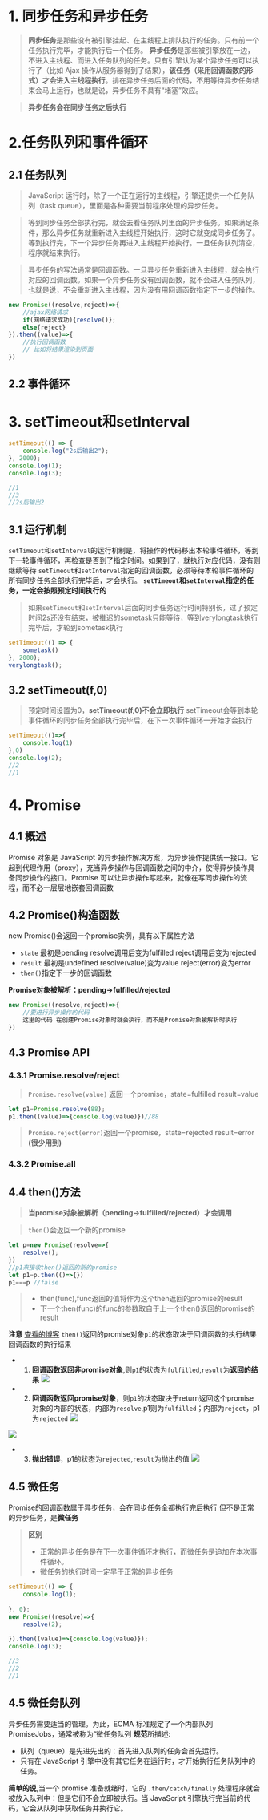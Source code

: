 # 1. 同步任务和异步任务
> **同步任务**是那些没有被引擎挂起、在主线程上排队执行的任务。只有前一个任务执行完毕，才能执行后一个任务。
> **异步任务**是那些被引擎放在一边，不进入主线程、而进入任务队列的任务。只有引擎认为某个异步任务可以执行了（比如 Ajax 操作从服务器得到了结果），**该任务（采用回调函数的形式）才会进入主线程执行**。排在异步任务后面的代码，不用等待异步任务结束会马上运行，也就是说，异步任务不具有“堵塞”效应。

> **异步任务会在同步任务之后执行**


# 2.任务队列和事件循环
## 2.1 任务队列
> JavaScript 运行时，除了一个正在运行的主线程，引擎还提供一个任务队列（task queue），里面是各种需要当前程序处理的异步任务。

>等到同步任务全部执行完，就会去看任务队列里面的异步任务。如果满足条件，那么异步任务就重新进入主线程开始执行，这时它就变成同步任务了。等到执行完，下一个异步任务再进入主线程开始执行。一旦任务队列清空，程序就结束执行。

>异步任务的写法通常是回调函数。一旦异步任务重新进入主线程，就会执行对应的回调函数。如果一个异步任务没有回调函数，就不会进入任务队列，也就是说，不会重新进入主线程，因为没有用回调函数指定下一步的操作。
```javascript
new Promise((resolve,reject)=>{
    //ajax网络请求
    if(网络请求成功){resolve()};
    else{reject}
}).then((value)=>{
    //执行回调函数
    // 比如将结果渲染到页面
})
```

## 2.2 事件循环


# 3. setTimeout和setInterval
```javascript
setTimeout(() => {
    console.log("2s后输出2");
}, 2000);
console.log(1);
console.log(3);

//1
//3
//2s后输出2
```
## 3.1 运行机制
`setTimeout`和`setInterval`的运行机制是，将操作的代码移出本轮事件循环，等到下一轮事件循环，再检查是否到了指定时间。如果到了，就执行对应代码，没有则继续等待
`setTimeout`和`setInterval`指定的回调函数，必须等待本轮事件循环的所有同步任务全部执行完毕后，才会执行。
**`setTimeout`和`setInterval`指定的任务，一定会按照预定时间执行的**

>如果`setTimeout`和`setInterval`后面的同步任务运行时间特别长，过了预定时间2s还没有结束，被推迟的sometask只能等待，等到verylongtask执行完毕后，才轮到sometask执行

```javascript
setTimeout(() => {
    sometask()
}, 2000);
verylongtask();
```

## 3.2 setTimeout(f,0)
>预定时间设置为0，**setTimeout(f,0)不会立即执行**
setTimeout会等到本轮事件循环的同步任务全部执行完毕后，在下一次事件循环一开始才会执行
```javascript
setTimeout(()=>{
    console.log(1)
},0)
console.log(2);
//2
//1
```

# 4. Promise
## 4.1 概述
Promise 对象是 JavaScript 的异步操作解决方案，为异步操作提供统一接口。它起到代理作用（proxy），充当异步操作与回调函数之间的中介，使得异步操作具备同步操作的接口。Promise 可以让异步操作写起来，就像在写同步操作的流程，而不必一层层地嵌套回调函数

## 4.2 Promise()构造函数
new Promise()会返回一个promise实例，具有以下属性方法
* `state`  最初是pending  resolve调用后变为fulfilled reject调用后变为rejected 
* `result` 最初是undefined resolve(value)变为value  reject(error)变为error
* `then()`指定下一步的回调函数

**Promise对象被解析：pending->fulfilled/rejected**
```javascript
new Promise((resolve,reject)=>{
    //要进行异步操作的代码
    这里的代码 在创建Promise对象时就会执行，而不是Promise对象被解析时执行
})  
```

## 4.3 Promise API

### 4.3.1 Promise.resolve/reject
>`Promise.resolve(value)` 返回一个promise，state=fulfilled  result=value

```javascript
let p1=Promise.resolve(88);
p1.then((value)=>{console.log(value)})//88
```

>`Promise.reject(error)`返回一个promise，state=rejected result=error **(很少用到)**

### 4.3.2 Promise.all

## 4.4 then()方法
>**当promise对象被解析（pending->fulfilled/rejected）才会调用**

>`then()`会返回一个新的promise
```javascript
let p=new Promise(resolve=>{
    resolve();
})
//p1来接收then()返回的新的promise
let p1=p.then(()=>{})
p1===p //false
```

>* then(func),func返回的值将作为这个then返回的promise的result
>* 下一个then(func)的func的参数取自于上一个then()返回的promise的result

**注意**
[查看的博客](https://blog.csdn.net/m0_60909419/article/details/124110062?utm_medium=distribute.pc_relevant.none-task-blog-2~default~baidujs_baidulandingword~default-0-124110062-blog-119408889.235^v38^pc_relevant_anti_t3_base&spm=1001.2101.3001.4242.1&utm_relevant_index=1)
`then()`返回的promise对象`p1`的状态取决于回调函数的执行结果
回调函数的执行结果
* 1. **回调函数返回非promise对象**,则`p1`的状态为`fulfilled`,`result`为**返回的结果**
![](https://mp-0d3b7191-4034-400e-bd11-c48edcc2d836.cdn.bspapp.com/Note_Image/返回非promise.jpg)
* 2. **回调函数返回promise对象**，则`p1`的状态取决于return返回这个promise对象的内部的状态，内部为`resolve`,p1则为`fulfilled`；内部为`reject`，p1为`rejected`
![](https://mp-0d3b7191-4034-400e-bd11-c48edcc2d836.cdn.bspapp.com/Note_Image/reject下.jpg)

![](https://mp-0d3b7191-4034-400e-bd11-c48edcc2d836.cdn.bspapp.com/Note_Image/resolve下.jpg)
* 3. **抛出错误**，p1的状态为`rejected`,`result`为抛出的值
![](https://mp-0d3b7191-4034-400e-bd11-c48edcc2d836.cdn.bspapp.com/Note_Image/抛出错误.jpg)


## 4.5 微任务
Promise的回调函数属于异步任务，会在同步任务全都执行完后执行
但不是正常的异步任务，是**微任务**
>**区别**
>* 正常的异步任务是在下一次事件循环才执行，而微任务是追加在本次事件循环。
>* 微任务的执行时间一定早于正常的异步任务
```javascript
setTimeout(() => {
    console.log(1);
    
}, 0);
new Promise((resolve)=>{
    resolve(2);
    
}).then((value)=>{console.log(value)});
console.log(3);

//3
//2
//1
```

## 4.5 微任务队列
异步任务需要适当的管理。为此，ECMA 标准规定了一个内部队列 PromiseJobs，通常被称为“微任务队列
**规范**所描述:
* 队列（queue）是先进先出的：首先进入队列的任务会首先运行。
* 只有在 JavaScript 引擎中没有其它任务在运行时，才开始执行任务队列中的任务。

**简单的说**,当一个 promise 准备就绪时，它的 `.then/catch/finally` 处理程序就会被放入队列中：但是它们不会立即被执行。当 JavaScript 引擎执行完当前的代码，它会从队列中获取任务并执行它。

